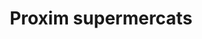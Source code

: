 ---
title: "Proxim supermercats"
url: /barcelona/proxim-supermercats-placa-sagrada-familia/
shop: Supermarkt
---